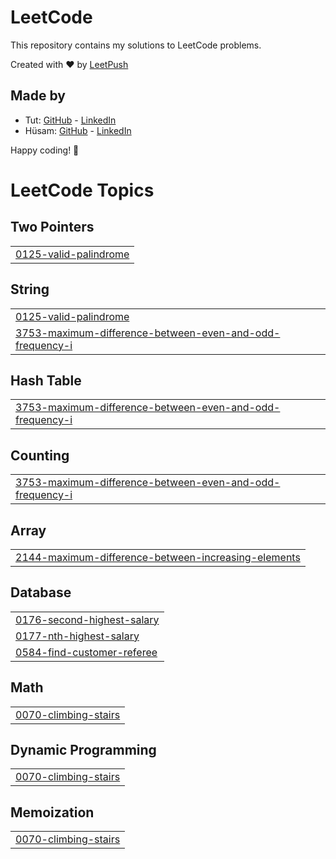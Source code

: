 # LeetCode

This repository contains my solutions to LeetCode problems.

Created with :heart: by [LeetPush](https://github.com/husamahmud/LeetPush)

 ## Made by 
 - Tut: [GitHub](https://github.com/TutTrue) - [LinkedIn](https://www.linkedin.com/in/mahmoud-hamdy-8b6825245/)
 - Hüsam: [GitHub](https://github.com/husamahmud) - [LinkedIn](https://www.linkedin.com/in/husamahmud/)

 Happy coding! 🚀
<!---LeetCode Topics Start-->
# LeetCode Topics
## Two Pointers
|  |
| ------- |
| [0125-valid-palindrome](https://github.com/itz-mohanmadhav-18/Dsa-leetcode/tree/master/0125-valid-palindrome) |
## String
|  |
| ------- |
| [0125-valid-palindrome](https://github.com/itz-mohanmadhav-18/Dsa-leetcode/tree/master/0125-valid-palindrome) |
| [3753-maximum-difference-between-even-and-odd-frequency-i](https://github.com/itz-mohanmadhav-18/Dsa-leetcode/tree/master/3753-maximum-difference-between-even-and-odd-frequency-i) |
## Hash Table
|  |
| ------- |
| [3753-maximum-difference-between-even-and-odd-frequency-i](https://github.com/itz-mohanmadhav-18/Dsa-leetcode/tree/master/3753-maximum-difference-between-even-and-odd-frequency-i) |
## Counting
|  |
| ------- |
| [3753-maximum-difference-between-even-and-odd-frequency-i](https://github.com/itz-mohanmadhav-18/Dsa-leetcode/tree/master/3753-maximum-difference-between-even-and-odd-frequency-i) |
## Array
|  |
| ------- |
| [2144-maximum-difference-between-increasing-elements](https://github.com/itz-mohanmadhav-18/Dsa-leetcode/tree/master/2144-maximum-difference-between-increasing-elements) |
## Database
|  |
| ------- |
| [0176-second-highest-salary](https://github.com/itz-mohanmadhav-18/Dsa-leetcode/tree/master/0176-second-highest-salary) |
| [0177-nth-highest-salary](https://github.com/itz-mohanmadhav-18/Dsa-leetcode/tree/master/0177-nth-highest-salary) |
| [0584-find-customer-referee](https://github.com/itz-mohanmadhav-18/Dsa-leetcode/tree/master/0584-find-customer-referee) |
## Math
|  |
| ------- |
| [0070-climbing-stairs](https://github.com/itz-mohanmadhav-18/Dsa-leetcode/tree/master/0070-climbing-stairs) |
## Dynamic Programming
|  |
| ------- |
| [0070-climbing-stairs](https://github.com/itz-mohanmadhav-18/Dsa-leetcode/tree/master/0070-climbing-stairs) |
## Memoization
|  |
| ------- |
| [0070-climbing-stairs](https://github.com/itz-mohanmadhav-18/Dsa-leetcode/tree/master/0070-climbing-stairs) |
<!---LeetCode Topics End-->